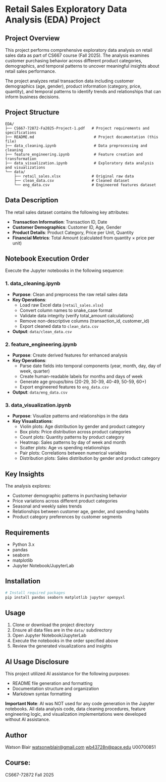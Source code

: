 # Retail Sales Exploratory Data Analysis (EDA) Project

## Project Overview

This project performs comprehensive exploratory data analysis on retail sales data as part of CS667 course (Fall 2025). The analysis examines customer purchasing behavior across different product categories, demographics, and temporal patterns to uncover meaningful insights about retail sales performance.

The project analyzes retail transaction data including customer demographics (age, gender), product information (category, price, quantity), and temporal patterns to identify trends and relationships that can inform business decisions.

## Project Structure

```text
EDA/
├── CS667-72872-Fa2025-Project-1.pdf   # Project requirements and specifications
├── README.md                           # Project documentation (this file)
├── data_cleaning.ipynb                 # Data preprocessing and cleaning
├── feature_engineering.ipynb           # Feature creation and transformation
├── data_visualization.ipynb            # Exploratory data analysis and visualizations
└── data/
    ├── retail_sales.xlsx              # Original raw data
    ├── clean_data.csv                 # Cleaned dataset
    └── eng_data.csv                   # Engineered features dataset
```

## Data Description

The retail sales dataset contains the following key attributes:

- **Transaction Information**: Transaction ID, Date
- **Customer Demographics**: Customer ID, Age, Gender
- **Product Details**: Product Category, Price per Unit, Quantity
- **Financial Metrics**: Total Amount (calculated from quantity × price per unit)

## Notebook Execution Order

Execute the Jupyter notebooks in the following sequence:

### 1. **data_cleaning.ipynb**

- **Purpose**: Clean and preprocess the raw retail sales data
- **Key Operations**:
  - Load raw Excel data (`retail_sales.xlsx`)
  - Convert column names to snake_case format
  - Validate data integrity (verify total_amount calculations)
  - Remove non-descriptive columns (transaction_id, customer_id)
  - Export cleaned data to `clean_data.csv`
- **Output**: `data/clean_data.csv`

### 2. **feature_engineering.ipynb**

- **Purpose**: Create derived features for enhanced analysis
- **Key Operations**:
  - Parse date fields into temporal components (year, month, day, day of week, quarter)
  - Create human-readable labels for months and days of week
  - Generate age groups/bins (20-29, 30-39, 40-49, 50-59, 60+)
  - Export engineered features to `eng_data.csv`
- **Output**: `data/eng_data.csv`

### 3. **data_visualization.ipynb**

- **Purpose**: Visualize patterns and relationships in the data
- **Key Visualizations**:
  - Violin plots: Age distribution by gender and product category
  - Box plots: Price distribution across product categories
  - Count plots: Quantity patterns by product category
  - Heatmap: Sales patterns by day of week and month
  - Scatter plots: Age vs spending relationships
  - Pair plots: Correlations between numerical variables
  - Distribution plots: Sales distribution by gender and product category

## Key Insights

The analysis explores:

- Customer demographic patterns in purchasing behavior
- Price variations across different product categories
- Seasonal and weekly sales trends
- Relationships between customer age, gender, and spending habits
- Product category preferences by customer segments

## Requirements

- Python 3.x
- pandas
- seaborn
- matplotlib
- Jupyter Notebook/JupyterLab

## Installation

```bash
# Install required packages
pip install pandas seaborn matplotlib jupyter openpyxl
```

## Usage

1. Clone or download the project directory
2. Ensure all data files are in the `data/` subdirectory
3. Open Jupyter Notebook/JupyterLab
4. Execute the notebooks in the order specified above
5. Review the generated visualizations and insights

## AI Usage Disclosure

This project utilized AI assistance for the following purposes:

- README file generation and formatting
- Documentation structure and organization
- Markdown syntax formatting

**Important Note**: AI was NOT used for any code generation in the Jupyter notebooks. All data analysis code, data cleaning procedures, feature engineering logic, and visualization implementations were developed without AI assistance.

## Author
Watson Blair
watsonwblair@gmail.com
wb43728n@pace.edu
U00700851

## Course:
CS667-72872 Fall 2025
